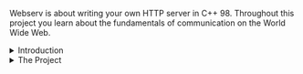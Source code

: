 Webserv is about writing your own HTTP server in C++ 98. Throughout this project you learn about the fundamentals of communication on the World Wide Web.

<details>
<summary> Introduction </summary>

## Web Server

The term can refer to hardware or software or both working together. A web server software controls how users can access hosted files. An HTTP server can be accessed through the domain names of the websites it stores. On the hardware side, the web server stores the software and the website’s component files (HTML docs, images, CSS sheets). It connects to the internet and supports data exchange with *clients*.

### NGINX

NGINX (used by Netflix, Instagram etc.) is a high-performance web server designed for handling a large number of connections. Among many other protocols it supports HTTP/1.1 and the subject takes it as reference. Nginx has a lot of useful features that our program does not have, e.g. it is a reverse proxy, it supports SSL/TLS and streaming.

## HTTP

The Hypertext Transfer Protocol (HTTP) is an application-level
protocol for distributed, collaborative, hypermedia information
systems. We used HTTP/1.1 as the basis for our web server: for the structure of responses, requests, status codes, chunked transfers, headers and MIME types. The Request for Comments (RFC) versions 2616 (from 1999), 9112 (latest, 2022 version) and 9110 describe the protocol in detail.

Overall operation as defined in RFC 2616:

> The HTTP protocol is a request/response protocol. A client sends a
request to the server in the form of a request method, URI, and
protocol version, followed by a MIME-like message containing request
modifiers, client information, and possible body content over a
connection with a server. The server responds with a status line,
including the message's protocol version and a success or error code,
followed by a MIME-like message containing server information, entity
metainformation, and possible entity-body content.
>

</details>

<details>
<summary> The Project </summary>

## Config File

### Structure
The nginx default config file was our inspiration. We used a simple config file consisting of *server block directives* that listen on different ports. They can contain *location directives* that hold certain rules or configurations (*simple directives*).

```conf
# This is a block directive.
# A block directive consists of a name and a group of block directives or simple directives.
# A simple directive consists of a name and a value.

server {
	host 127.0.0.1;
	listen 8080;

	client_max_body_size 10485760;

	location / {
		root /var/www/html;
		index index.html;
		allowed_methods GET;
	}
}
```
<details>

<details>
<summary> Tools for Testing </summary>

### Telnet

Telnet is a network protocol (like SSH) that enables remote access to a server over the internet via a terminal. It uses TCP and was developed in the 1960. Today it is replaced mostly by other secure protocols, but can be used for troubleshooting and network testing.

```bash
telnet localhost 8080 #change the port

#send a request
GET / HTTP/1.1
Host: localhost

#expected response
HTTP/1.1 200 OK
Content-Type: text/html
Content-Length: 1234

<html>...</html>
```

### Curl

cURL stands for client URL and it is a command line tool that developers use to transfer data to and from a server.

```bash

#-v (verbose) prints request & response headers.
#testing with a file
curl -v http://localhost:8080/index.html

#DELETE
curl -X DELETE http://localhost:8080/file.txt
 #expected response
 HTTP/1.1 204 No Content

#uploading files
curl -v -X POST http://localhost:8080/upload -F "file=@test.txt"
```

### Postman

### Developer Tools

<details>

## Our Top Resources



